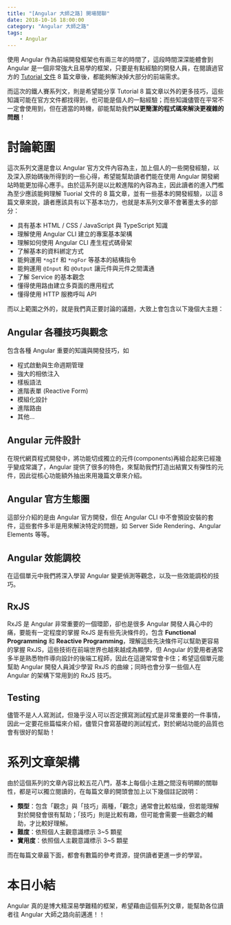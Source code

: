 ```yaml
---
title: "[Angular 大師之路] 開場閒聊"
date: 2018-10-16 18:00:00
category: "Angular 大師之路"
tags:
    - Angular
---
```


使用 Angular 作為前端開發框架也有兩三年的時間了，這段時間深深能體會到 Angular 是一個非常強大且易學的框架，只要是有點經驗的開發人員，在閱讀過官方的 [Tutorial 文件](https://angular.io/tutorial) 8 篇文章後，都能夠解決掉大部分的前端需求。

而這次的鐵人賽系列文，則是希望能分享 Tutorial 8 篇文章以外的更多技巧，這些知識可能在官方文件都找得到，也可能是個人的一點經驗；而些知識儘管在平常不一定會使用到，但在適當的時機，卻能幫助我們**以更簡潔的程式碼來解決更複雜的問題**！

<!-- more -->

# 討論範圍

這次系列文還是會以 Angular 官方文件內容為主，加上個人的一些開發經驗，以及深入原始碼後所得到的一些心得，希望能幫助讀者們能在使用 Angular 開發網站時能更加得心應手。由於這系列是以比較進階的內容為主，因此讀者的進入門檻為至少應該能夠理解 Tuorial 文件的 8 篇文章，並有一些基本的開發經驗，以這 8 篇文章來說，讀者應該具有以下基本功力，也就是本系列文章不會著墨太多的部分：

- 具有基本 HTML / CSS / JavaScript 與 TypeScript 知識
- 理解使用 Angular CLI 建立的專案基本架構
- 理解如何使用 Angular CLI 產生程式碼骨架
- 了解基本的資料綁定方式
- 能夠運用 `*ngIf` 和 `*ngFor` 等基本的結構指令
- 能夠運用 `@Input` 和 `@Output` 讓元件與元件之間溝通
- 了解 Service 的基本觀念
- 懂得使用路由建立多頁面的應用程式
- 懂得使用 HTTP 服務呼叫 API

而以上範圍之外的，就是我們真正要討論的議題，大致上會包含以下幾個大主題：

## Angular 各種技巧與觀念

包含各種 Angular 重要的知識與開發技巧，如

- 程式啟動與生命週期管理
- 強大的相依注入
- 樣板語法
- 進階表單 (Reactive Form)
- 模組化設計
- 進階路由
- 其他...

## Angular 元件設計

在現代網頁程式開發中，將功能切成獨立的元件(components)再組合起來已經幾乎變成常識了，Angular 提供了很多的特色，來幫助我們打造出結實又有彈性的元件，因此從核心功能額外抽出來用幾篇文章來介紹。

## Angular 官方生態圈

這部分介紹的是由 Angular 官方開發，但在 Angular CLI 中不會預設安裝的套件，這些套件多半是用來解決特定的問題，如 Server Side Rendering、Angular Elements 等等。

## Angular 效能調校

在這個單元中我們將深入學習 Angular 變更偵測等觀念，以及一些效能調校的技巧。

## RxJS

RxJS 是 Angular 非常重要的一個環節，卻也是很多 Angular 開發人員心中的痛，要能有一定程度的掌握 RxJS 是有些先決條件的，包含 **Functional Programming** 和 **Reactive Programming**，理解這些先決條件可以幫助更容易的掌握 RxJS，這些技術在前端世界也越來越成為顯學，但 Angular 的愛用者通常多半是熟悉物件導向設計的後端工程師，因此在這邊常常會卡住；希望這個單元能幫助 Angular 開發人員減少學習 RxJS 的曲線；同時也會分享一些個人在 Angular 的架構下常用到的 RxJS 技巧。

## Testing

儘管不是人人寫測試，但幾乎沒人可以否定撰寫測試程式是非常重要的一件事情，因此一定要花些篇幅來介紹，儘管只會寫基礎的測試程式，對於網站功能的品質也會有很好的幫助！

# 系列文章架構

由於這個系列的文章內容比較五花八門，基本上每個小主題之間沒有明顯的關聯性，都是可以獨立閱讀的，在每篇文章的開頭會加上以下幾個註記說明：

- **類型**：包含「觀念」與「技巧」兩種，「觀念」通常會比較枯燥，但若能理解對於開發會很有幫助；「技巧」則是比較有趣，但可能會需要一些觀念的輔助，才比較好理解。
- **難度**：依照個人主觀意識標示 3~5 顆星
- **實用度**：依照個人主觀意識標示 3~5 顆星

而在每篇文章最下面，都會有數篇的參考資源，提供讀者更進一步的學習。

# 本日小結

Angular 真的是博大精深易學難精的框架，希望藉由這個系列文章，能幫助各位讀者往 Angular 大師之路向前邁進！！

